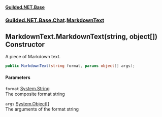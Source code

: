 
#### [Guilded.NET.Base](index 'index')
### [Guilded.NET.Base.Chat](index#Guilded_NET_Base_Chat 'Guilded.NET.Base.Chat').[MarkdownText](MarkdownText 'Guilded.NET.Base.Chat.MarkdownText')
## MarkdownText.MarkdownText(string, object[]) Constructor
A piece of Markdown text.  
```csharp
public MarkdownText(string format, params object[] args);
```

#### Parameters
<a name='Guilded_NET_Base_Chat_MarkdownText_MarkdownText(string_object__)_format'></a>
`format` [System.String](https://docs.microsoft.com/en-us/dotnet/api/System.String 'System.String')  
The composite format string
  
<a name='Guilded_NET_Base_Chat_MarkdownText_MarkdownText(string_object__)_args'></a>
`args` [System.Object](https://docs.microsoft.com/en-us/dotnet/api/System.Object 'System.Object')[[]](https://docs.microsoft.com/en-us/dotnet/api/System.Array 'System.Array')  
The arguments of the format string
  
